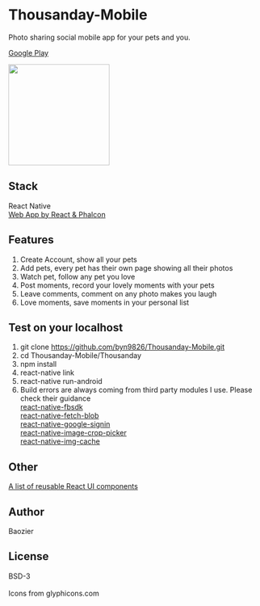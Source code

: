 # Thousanday-Mobile
Photo sharing social mobile app for your pets and you. <br/>

[Google Play](https://play.google.com/store/apps/details?id=com.thousanday)<br/>

<img src="https://github.com/byn9826/Thousanday-Mobile/blob/master/example.gif?raw=true" width="200px" /><br/>

Stack
--
React Native<br/>
[Web App by React & Phalcon](https://github.com/byn9826/Thousanday-web)<br/>

Features
--
1. Create Account, show all your pets<br/>
2. Add pets, every pet has their own page showing all their photos<br/>
3. Watch pet, follow any pet you love<br/>
4. Post moments, record your lovely moments with your pets<br/>
5. Leave comments, comment on any photo makes you laugh<br/>
6. Love moments, save moments in your personal list<br/>

Test on your localhost
--
1. git clone https://github.com/byn9826/Thousanday-Mobile.git<br/>
2. cd Thousanday-Mobile/Thousanday<br/>
2. npm install<br/>
2. react-native link<br/>
3. react-native run-android<br/>
4. Build errors are always coming from third party modules I use. Please check their guidance<br/>
    [react-native-fbsdk](https://github.com/facebook/react-native-fbsdk)<br/>
    [react-native-fetch-blob](https://github.com/wkh237/react-native-fetch-blob)<br/>
    [react-native-google-signin](https://github.com/devfd/react-native-google-signin)<br/>
    [react-native-image-crop-picker](https://github.com/ivpusic/react-native-image-crop-picker)<br/>
    [react-native-img-cache](https://github.com/wcandillon/react-native-img-cache)<br/>


Other
--
[A list of reusable React UI components](https://github.com/byn9826/Thousanday-React)

Author
--
Baozier

License
--
BSD-3 <br /><br />
Icons from glyphicons.com
